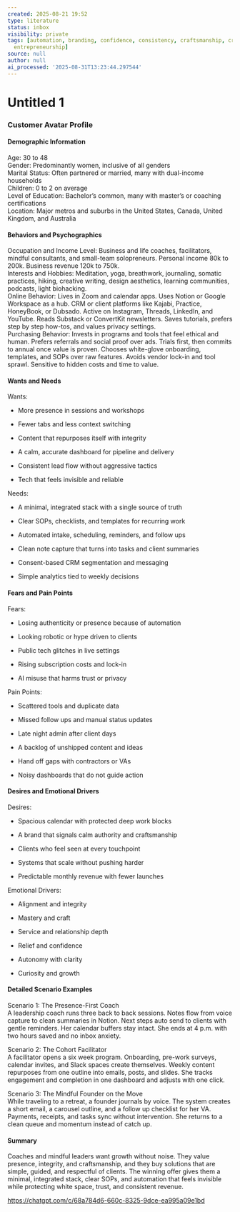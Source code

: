 ```yaml
---
created: 2025-08-21 19:52
type: literature
status: inbox
visibility: private
tags: [automation, branding, confidence, consistency, craftsmanship, crm, customer-avatars,
  entrepreneurship]
source: null
author: null
ai_processed: '2025-08-31T13:23:44.297544'
---
```



# Untitled 1
### Customer Avatar Profile

#### Demographic Information

Age: 30 to 48  
Gender: Predominantly women, inclusive of all genders  
Marital Status: Often partnered or married, many with dual-income households  
Children: 0 to 2 on average  
Level of Education: Bachelor’s common, many with master’s or coaching certifications  
Location: Major metros and suburbs in the United States, Canada, United Kingdom, and Australia

#### Behaviors and Psychographics

Occupation and Income Level: Business and life coaches, facilitators, mindful consultants, and small-team solopreneurs. Personal income 80k to 200k. Business revenue 120k to 750k.  
Interests and Hobbies: Meditation, yoga, breathwork, journaling, somatic practices, hiking, creative writing, design aesthetics, learning communities, podcasts, light biohacking.  
Online Behavior: Lives in Zoom and calendar apps. Uses Notion or Google Workspace as a hub. CRM or client platforms like Kajabi, Practice, HoneyBook, or Dubsado. Active on Instagram, Threads, LinkedIn, and YouTube. Reads Substack or ConvertKit newsletters. Saves tutorials, prefers step by step how-tos, and values privacy settings.  
Purchasing Behavior: Invests in programs and tools that feel ethical and human. Prefers referrals and social proof over ads. Trials first, then commits to annual once value is proven. Chooses white-glove onboarding, templates, and SOPs over raw features. Avoids vendor lock-in and tool sprawl. Sensitive to hidden costs and time to value.

#### Wants and Needs

Wants:

- More presence in sessions and workshops
    
- Fewer tabs and less context switching
    
- Content that repurposes itself with integrity
    
- A calm, accurate dashboard for pipeline and delivery
    
- Consistent lead flow without aggressive tactics
    
- Tech that feels invisible and reliable
    

Needs:

- A minimal, integrated stack with a single source of truth
    
- Clear SOPs, checklists, and templates for recurring work
    
- Automated intake, scheduling, reminders, and follow ups
    
- Clean note capture that turns into tasks and client summaries
    
- Consent-based CRM segmentation and messaging
    
- Simple analytics tied to weekly decisions
    

#### Fears and Pain Points

Fears:

- Losing authenticity or presence because of automation
    
- Looking robotic or hype driven to clients
    
- Public tech glitches in live settings
    
- Rising subscription costs and lock-in
    
- AI misuse that harms trust or privacy
    

Pain Points:

- Scattered tools and duplicate data
    
- Missed follow ups and manual status updates
    
- Late night admin after client days
    
- A backlog of unshipped content and ideas
    
- Hand off gaps with contractors or VAs
    
- Noisy dashboards that do not guide action
    

#### Desires and Emotional Drivers

Desires:

- Spacious calendar with protected deep work blocks
    
- A brand that signals calm authority and craftsmanship
    
- Clients who feel seen at every touchpoint
    
- Systems that scale without pushing harder
    
- Predictable monthly revenue with fewer launches
    

Emotional Drivers:

- Alignment and integrity
    
- Mastery and craft
    
- Service and relationship depth
    
- Relief and confidence
    
- Autonomy with clarity
    
- Curiosity and growth
    

#### Detailed Scenario Examples

Scenario 1: The Presence-First Coach  
A leadership coach runs three back to back sessions. Notes flow from voice capture to clean summaries in Notion. Next steps auto send to clients with gentle reminders. Her calendar buffers stay intact. She ends at 4 p.m. with two hours saved and no inbox anxiety.

Scenario 2: The Cohort Facilitator  
A facilitator opens a six week program. Onboarding, pre-work surveys, calendar invites, and Slack spaces create themselves. Weekly content repurposes from one outline into emails, posts, and slides. She tracks engagement and completion in one dashboard and adjusts with one click.

Scenario 3: The Mindful Founder on the Move  
While traveling to a retreat, a founder journals by voice. The system creates a short email, a carousel outline, and a follow up checklist for her VA. Payments, receipts, and tasks sync without intervention. She returns to a clean queue and momentum instead of catch up.

#### Summary

Coaches and mindful leaders want growth without noise. They value presence, integrity, and craftsmanship, and they buy solutions that are simple, guided, and respectful of clients. The winning offer gives them a minimal, integrated stack, clear SOPs, and automation that feels invisible while protecting white space, trust, and consistent revenue.

https://chatgpt.com/c/68a784d6-660c-8325-9dce-ea995a09e1bd